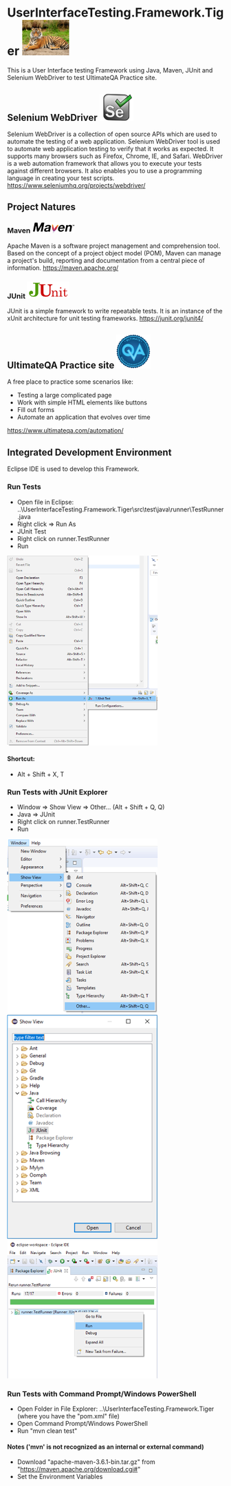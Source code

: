 # UserInterfaceTesting.Framework.Tiger <img src ="UserInterfaceTesting.Framework.Tiger/images/tiger.jpg" width=109>
This is a User Interface testing Framework using Java, Maven, JUnit and Selenium WebDriver to test UltimateQA Practice site.

## Selenium WebDriver <img src ="UserInterfaceTesting.Framework.Tiger/images/selenium.png" width=79>
Selenium WebDriver is a collection of open source APIs which are used to automate the testing of a web application. Selenium WebDriver tool is used to automate web application testing to verify that it works as expected. It supports many browsers such as Firefox, Chrome, IE, and Safari. WebDriver is a web automation framework that allows you to execute your tests against different browsers. It also enables you to use a programming language in creating your test scripts. https://www.seleniumhq.org/projects/webdriver/

## Project Natures

### Maven <img src ="UserInterfaceTesting.Framework.Tiger/images/maven.png" width=99>
Apache Maven is a software project management and comprehension tool. Based on the concept of a project object model (POM), Maven can manage a project's build, reporting and documentation from a central piece of information.
https://maven.apache.org/

### JUnit <img src ="UserInterfaceTesting.Framework.Tiger/images/junit.png" width=99>
JUnit is a simple framework to write repeatable tests. It is an instance of the xUnit architecture for unit testing frameworks.
https://junit.org/junit4/

## UltimateQA Practice site <img src ="UserInterfaceTesting.Framework.Tiger/images/ultimateqa.png" width=79>
A free place to practice some scenarios like:
* Testing a large complicated page
* Work with simple HTML elements like buttons
* Fill out forms
* Automate an application that evolves over time

https://www.ultimateqa.com/automation/

## Integrated Development Environment
Eclipse IDE is used to develop this Framework.

### Run Tests
* Open file in Eclipse: ..\UserInterfaceTesting.Framework.Tiger\src\test\java\runner\TestRunner.java
* Right click => Run As
* JUnit Test
* Right click on runner.TestRunner
* Run
<img src ="UserInterfaceTesting.Framework.Tiger/images/runjunittests.png" width=350>

#### Shortcut:
* Alt + Shift + X, T

### Run Tests with JUnit Explorer
* Window => Show View => Other... (Alt + Shift + Q, Q)
* Java => JUnit
* Right click on runner.TestRunner
* Run
<img src ="UserInterfaceTesting.Framework.Tiger/images/junitexplorer1.png" width=350>
<img src ="UserInterfaceTesting.Framework.Tiger/images/junitexplorer2.png" width=350>
<img src ="UserInterfaceTesting.Framework.Tiger/images/junitexplorer3.png" width=350>

### Run Tests with Command Prompt/Windows PowerShell
* Open Folder in File Explorer: ..\UserInterfaceTesting.Framework.Tiger (where you have the "pom.xml" file)
* Open Command Prompt/Windows PowerShell
* Run "mvn clean test"

#### Notes ('mvn' is not recognized as an internal or external command)
* Download "apache-maven-3.6.1-bin.tar.gz" from "https://maven.apache.org/download.cgi#"
* Set the Environment Variables
